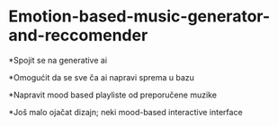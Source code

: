 # Emotion-based-music-generator-and-reccomender
*Spojit se na generative ai

*Omogućit da se sve ča ai napravi sprema u bazu

*Napravit mood based playliste od preporučene muzike

*Još malo ojačat dizajn; neki mood-based interactive interface

